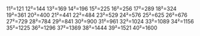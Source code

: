 11²=121
12²=144
13²=169
14²=196
15²=225
16²=256
17²=289
18²=324
19²=361
20²=400
21²=441
22²=484
23²=529
24²=576
25²=625
26²=676
27²=729
28²=784
29²=841
30²=900
31²=961
32²=1024
33²=1089
34²=1156
35²=1225
36²=1296
37²=1369
38²=1444
39²=1521
40²=1600